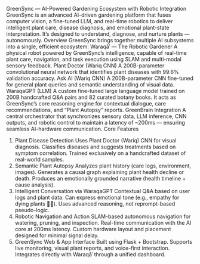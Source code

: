 GreenSync — AI-Powered Gardening Ecosystem with Robotic Integration
GreenSync is an advanced AI-driven gardening platform that fuses computer vision, a fine-tuned LLM, and real-time robotics to deliver intelligent plant care, disease diagnosis, and emotional plant-state interpretation. It’s designed to understand, diagnose, and nurture plants — autonomously.
Overview
GreenSync brings together multiple AI subsystems into a single, efficient ecosystem:
Waraqāʾ — The Robotic Gardener
A physical robot powered by GreenSync’s intelligence, capable of real-time plant care, navigation, and task execution using SLAM and multi-modal sensory feedback.
Plant Doctor (Wariq CNN)
A 200B-parameter convolutional neural network that identifies plant diseases with 99.6% validation accuracy.
Ask AI (Wariq CNN)
A 200B-parameter CNN fine-tuned for general plant queries and semantic understanding of visual data.
WaraqaGPT (LLM)
A custom fine-tuned large language model trained on 200B handcrafted Q&A pairs and 82 curated botany books. It acts as GreenSync’s core reasoning engine for contextual dialogue, care recommendations, and “Plant Autopsy” reports.
GreenBrain Integration
A central orchestrator that synchronizes sensory data, LLM inference, CNN outputs, and robotic control to maintain a latency of ~200ms — ensuring seamless AI-hardware communication.
Core Features
1. Plant Disease Detection
Uses Plant Doctor (Wariq) CNN for visual diagnosis.
Classifies diseases and suggests treatments based on symptom correlation.
Trained exclusively on a handcrafted dataset of real-world samples.
2. Semantic Plant Autopsy
Analyzes plant history (care logs, environment, images).
Generates a causal graph explaining plant health decline or death.
Produces an emotionally grounded narrative (health timeline + cause analysis).
3. Intelligent Conversation via WaraqaGPT
Contextual Q&A based on user logs and plant data.
Can express emotional tone (e.g., empathy for dying plants 🌿💔).
Uses advanced reasoning, not reprompt-based pseudo-logic.
4. Robotic Navigation and Action
SLAM-based autonomous navigation for watering, pruning, and inspection.
Real-time communication with the AI core at 200ms latency.
Custom hardware layout and placement designed for minimal signal delay.
5. GreenSync Web & App Interface
Built using Flask + Bootstrap.
Supports live monitoring, visual plant reports, and voice-first interaction.
Integrates directly with Waraqāʾ through a unified dashboard.
